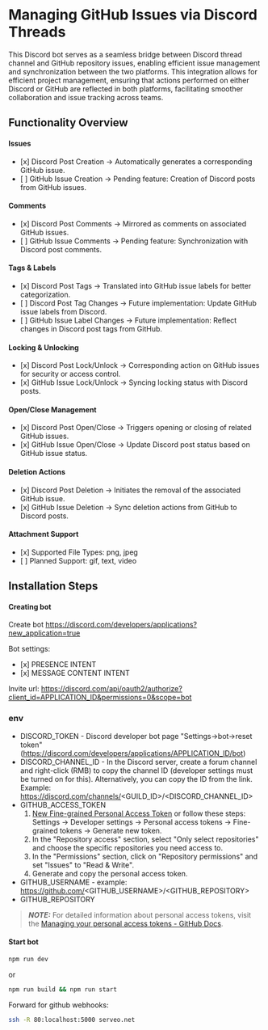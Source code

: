 # Managing GitHub Issues via Discord Threads

This Discord bot serves as a seamless bridge between Discord thread channel and GitHub repository issues, enabling efficient issue management and synchronization between the two platforms. This integration allows for efficient project management, ensuring that actions performed on either Discord or GitHub are reflected in both platforms, facilitating smoother collaboration and issue tracking across teams.

## Functionality Overview

#### Issues

-   \[x] Discord Post Creation -> Automatically generates a corresponding GitHub issue.
-   \[ ] GitHub Issue Creation -> Pending feature: Creation of Discord posts from GitHub issues.

#### Comments

-   \[x] Discord Post Comments -> Mirrored as comments on associated GitHub issues.
-   \[ ] GitHub Issue Comments -> Pending feature: Synchronization with Discord post comments.

#### Tags & Labels

-   \[x] Discord Post Tags -> Translated into GitHub issue labels for better categorization.
-   \[ ] Discord Post Tag Changes -> Future implementation: Update GitHub issue labels from Discord.
-   \[ ] GitHub Issue Label Changes -> Future implementation: Reflect changes in Discord post tags from GitHub.

#### Locking & Unlocking

-   \[x] Discord Post Lock/Unlock -> Corresponding action on GitHub issues for security or access control.
-   \[x] GitHub Issue Lock/Unlock -> Syncing locking status with Discord posts.

#### Open/Close Management

-   \[x] Discord Post Open/Close -> Triggers opening or closing of related GitHub issues.
-   \[x] GitHub Issue Open/Close -> Update Discord post status based on GitHub issue status.

#### Deletion Actions

-   \[x] Discord Post Deletion -> Initiates the removal of the associated GitHub issue.
-   \[x] GitHub Issue Deletion -> Sync deletion actions from GitHub to Discord posts.

#### Attachment Support

-   \[x] Supported File Types: png, jpeg
-   \[ ] Planned Support: gif, text, video

## Installation Steps

#### Creating bot

Create bot https://discord.com/developers/applications?new_application=true

Bot settings:

-   \[x] PRESENCE INTENT
-   \[x] MESSAGE CONTENT INTENT

Invite url: https://discord.com/api/oauth2/authorize?client_id=APPLICATION_ID&permissions=0&scope=bot

### env

-   DISCORD_TOKEN - Discord developer bot page "Settings->bot->reset token" (https://discord.com/developers/applications/APPLICATION_ID/bot)
-   DISCORD_CHANNEL_ID - In the Discord server, create a forum channel and right-click (RMB) to copy the channel ID (developer settings must be turned on for this). Alternatively, you can copy the ID from the link. Example:
https://discord.com/channels/<GUILD_ID>/<DISCORD_CHANNEL_ID>
-   GITHUB_ACCESS_TOKEN 
    1. [New Fine-grained Personal Access Token](https://github.com/settings/personal-access-tokens/new) or follow these steps: Settings -> Developer settings -> Personal access tokens -> Fine-grained tokens -> Generate new token.
    2. In the "Repository access" section, select "Only select repositories" and choose the specific repositories you need access to.
    3. In the "Permissions" section, click on "Repository permissions" and set "Issues" to "Read & Write".
    4. Generate and copy the personal access token.
-   GITHUB_USERNAME - example: https://github.com/<GITHUB_USERNAME>/<GITHUB_REPOSITORY>
-   GITHUB_REPOSITORY

> **_NOTE:_** For detailed information about personal access tokens, visit the [Managing your personal access tokens - GitHub Docs](https://docs.github.com/en/authentication/keeping-your-account-and-data-secure/managing-your-personal-access-tokens).

#### Start bot

```bash
npm run dev
```

or

```bash
npm run build && npm run start
```

Forward for github webhooks:
```bash
ssh -R 80:localhost:5000 serveo.net
```